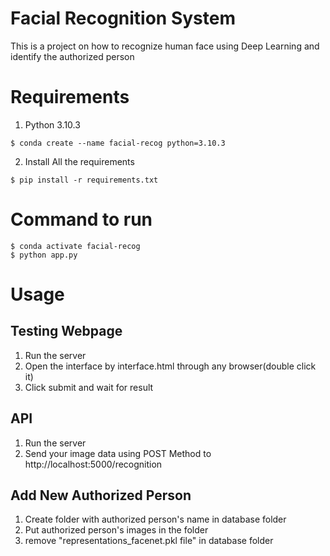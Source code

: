 # Facial Recognition System
This is a project on how to recognize human face using Deep Learning and identify the authorized person

# Requirements
1. Python 3.10.3
```
$ conda create --name facial-recog python=3.10.3
```
2. Install All the requirements
```
$ pip install -r requirements.txt
```

# Command to run
```
$ conda activate facial-recog
$ python app.py
```

# Usage
## Testing Webpage
1. Run the server
2. Open the interface by interface.html through any browser(double click it)
3. Click submit and wait for result

## API
1. Run the server
2. Send your image data using POST Method to http://localhost:5000/recognition

## Add New Authorized Person
1. Create folder with authorized person's name in database folder 
2. Put authorized person's images in the folder
3. remove "representations_facenet.pkl file" in database folder